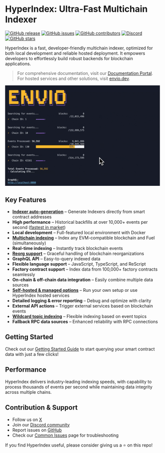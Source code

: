 # HyperIndex: Ultra-Fast Multichain Indexer

[![GitHub release](https://img.shields.io/github/release/enviodev/hyperindex.svg)](https://github.com/enviodev/hyperindex/releases) [![GitHub issues](https://img.shields.io/github/issues/enviodev/hyperindex.svg)](https://github.com/enviodev/hyperindex/issues) [![GitHub contributors](https://img.shields.io/github/contributors/enviodev/hyperindex.svg)](https://github.com/enviodev/hyperindex/graphs/contributors) [![Discord](https://img.shields.io/badge/Discord-Join%20Chat-7289da?logo=discord&logoColor=white)](https://discord.gg/DhfFhzuJQh) [![GitHub stars](https://img.shields.io/github/stars/enviodev/hyperindex.svg)](https://github.com/enviodev/hyperindex/stargazers)

HyperIndex is a fast, developer-friendly multichain indexer, optimized for both local development and reliable hosted deployment. It empowers developers to effortlessly build robust backends for blockchain applications.

> For comprehensive documentation, visit our [Documentation Portal](https://docs.envio.dev).
> For hosted services and other solutions, visit [envio.dev](https://envio.dev).

![Envio Sync Gif](./sync.gif)

## Key Features

- **[Indexer auto-generation](https://docs.envio.dev/docs/HyperIndex/contract-import)** – Generate Indexers directly from smart contract addresses
- **High performance** – Historical backfills at over 10,000+ events per second ([fastest in market](https://docs.envio.dev/blog/indexer-benchmarking-results))
- **Local development** – Full-featured local environment with Docker
- **[Multichain indexing](https://docs.envio.dev/docs/HyperIndex/multichain-indexing)** – Index any EVM-compatible blockchain and Fuel (simultaneously)
- **Real-time indexing** – Instantly track blockchain events
- **[Reorg support](https://docs.envio.dev/docs/HyperIndex/reorgs-support)** – Graceful handling of blockchain reorganizations
- **GraphQL API** – Easy-to-query indexed data
- **Flexible language support** – JavaScript, TypeScript, and ReScript
- **Factory contract support** – Index data from 100,000+ factory contracts seamlessly
- **On-chain & off-chain data integration** – Easily combine multiple data sources
- **[Self-hosted & managed options](https://docs.envio.dev/docs/HyperIndex/hosted-service)** – Run your own setup or use HyperIndex hosted services
- **Detailed logging & error reporting** – Debug and optimize with clarity
- **External API actions** – Trigger external services based on blockchain events
- **[Wildcard topic indexing](https://docs.envio.dev/docs/HyperIndex/wildcard-indexing)** – Flexible indexing based on event topics
- **Fallback RPC data sources** – Enhanced reliability with RPC connections

## Getting Started

Check out our [Getting Started Guide](https://docs.envio.dev/docs/HyperIndex/getting-started) to start querying your smart contract data with just a few clicks!

## Performance

HyperIndex delivers industry-leading indexing speeds, with capability to process thousands of events per second while maintaining data integrity across multiple chains.

## Contribution & Support

- Follow us on [X](https://twitter.com/envio_indexer)
- Join our [Discord community](https://discord.gg/DhfFhzuJQh)
- Report issues on [GitHub](https://github.com/enviodev/hyperindex/issues/new/choose)
- Check our [Common Issues](https://docs.envio.dev/docs/common-issues) page for troubleshooting

If you find HyperIndex useful, please consider giving us a ⭐ on this repo!
